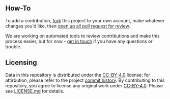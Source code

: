 ## How-To

To add a contribution, [fork](https://help.github.com/articles/about-forks/) this project to your own account, make whatever changes you'd like, then [open up all pull request for review](https://help.github.com/articles/creating-a-pull-request-from-a-fork/).

We are working on automated tools to review contributions and make this process easier, but for now - [get in touch](mailto:jamesdabbs+pi-base@gmail.com) if you have any questions or trouble.

## Licensing


Data in this repository is distributed under the [CC-BY-4.0][ccby] license; for attirbution, please refer to
the project [commit history][commits].
By contributing to this repository, you agree to license any original work under [CC-BY-4.0][ccby].
Please see [LICENSE.md][license] for details.

[commits]: /jamesdabbs/pi-base-data/commits/master/
[ccby]: https://creativecommons.org/licenses/by/4.0/
[license]: https://github.com/jamesdabbs/pi-base-data/blob/master/LICENSE.md
